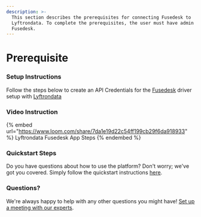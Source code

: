 ```yaml
---
description: >-
  This section describes the prerequisites for connecting Fusedesk to
  Lyftrondata. To complete the prerequisites, the user must have admin access to
  Fusedesk.
---
```


# Prerequisite

<mark style="color:blue;"></mark>

### Setup Instructions

Follow the steps below to create an API Credentials for the [Fusedesk](https://www.lyftrondata.com/integration/commerce-analytics/fusedesk/) driver setup with [Lyftrondata](https://www.lyftrondata.com)

### Video Instruction

{% embed url="https://www.loom.com/share/7da1e19d22c54ff199cb29f6da918933" %}
Lyftrondata Fusedesk App Steps
{% endembed %}

### Quickstart Steps

Do you have questions about how to use the platform? Don't worry; we've got you covered. Simply follow the quickstart instructions [here](README.md).

### Questions? <a href="#questions" id="questions"></a>

We're always happy to help with any other questions you might have! [Set up a meeting with our experts](https://www.lyftrondata.com/book-a-meeting/).


